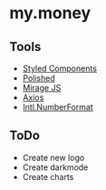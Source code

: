 # my.money

## Tools

- [Styled Components](https://styled-components.com)
- [Polished](https://polished.js.org/docs)
- [Mirage JS](https://miragejs.com)
- [Axios](https://github.com/axios/axios)
- [Intl.NumberFormat](https://developer.mozilla.org/pt-BR/docs/Web/JavaScript/Reference/Global_Objects/Intl/NumberFormat)

## ToDo

- Create new logo
- Create darkmode
- Create charts
